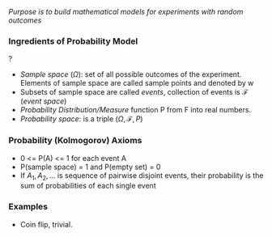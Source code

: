 *Purpose is to build mathematical models for experiments with random outcomes*

### Ingredients of Probability Model
?
- *Sample space* ($\Omega$): set of all possible outcomes of the experiment. Elements of sample space are called sample points and denoted by w
- Subsets of sample space are called *events*, collection of events is $\mathcal{F}$ (*event space*)
- *Probability Distribution/Measure* function P from F into real numbers. 
- *Probability space*: is a triple ($\Omega, \mathcal{F}, P$)

### Probability (Kolmogorov) Axioms
- 0 <= P(A) <= 1 for each event A
- P(sample space) = 1 and P(empty set) = 0
- If $A_{1}, A_{2}, \dots$ is sequence of pairwise disjoint events, their probability is the sum of probabilities of each single event

### Examples
- Coin flip, trivial.


